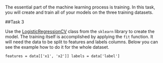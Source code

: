 The essential part of the machine learning process is training. In this task, you will create and train all of your models on the three training datasets.

##Task 3

Use the [LogisticRegressionCV](http://scikit-learn.org/stable/modules/generated/sklearn.linear_model.LogisticRegressionCV.html) class from the `sklearn` library to create the model. The training itself is accomplished by applying the `fit` function. It will need the data to be split to features and labels columns. Below you can see the example how to do it for the whole dataset.

`features = data[['x1', 'x2']]
labels = data['label']`
